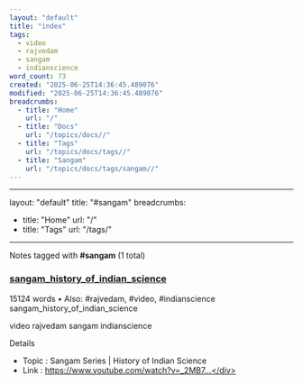 ```yaml
---
layout: "default"
title: "index"
tags:
  - video
  - rajvedam
  - sangam
  - indianscience
word_count: 73
created: "2025-06-25T14:36:45.489076"
modified: "2025-06-25T14:36:45.489076"
breadcrumbs:
  - title: "Home"
    url: "/"
  - title: "Docs"
    url: "/topics/docs//"
  - title: "Tags"
    url: "/topics/docs/tags//"
  - title: "Sangam"
    url: "/topics/docs/tags/sangam//"
---
```

---
layout: "default"
title: "#sangam"
breadcrumbs:
  - title: "Home"
    url: "/"
  - title: "Tags"
    url: "/tags/"
---
Notes tagged with **#sangam** (1 total)

<div class="note-grid">

<div class="note-card">
    <h3><a href="video/sangam_history_of_indian_science/">sangam_history_of_indian_science</a></h3>
    <div class="note-meta">
        15124 words
        • Also: #rajvedam, #video, #indianscience
    </div>
    <div class="note-excerpt">sangam_history_of_indian_science

video rajvedam sangam indianscience

 Details

- Topic       : Sangam Series | History of Indian Science
- Link        : https://www.youtube.com/watch?v=_2MB7...</div>
</div>
</div>
